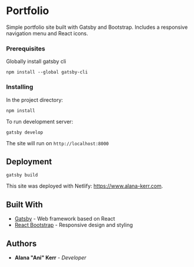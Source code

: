 # Portfolio

Simple portfolio site built with Gatsby and Bootstrap. Includes a responsive navigation menu and React icons.

### Prerequisites

Globally install gatsby cli

```
npm install --global gatsby-cli
```

### Installing

In the project directory:

```
npm install
```

To run development server:

```
gatsby develop
```

The site will run on `http://localhost:8000`

## Deployment

```
gatsby build
```

This site was deployed with Netlify: https://www.alana-kerr.com.

## Built With

- [Gatsby](http://www.gatsbyjs.org) - Web framework based on React
- [React Bootstrap](https://react-bootstrap.github.io/) - Responsive design and styling

## Authors

- **Alana "Ani" Kerr** - _Developer_
